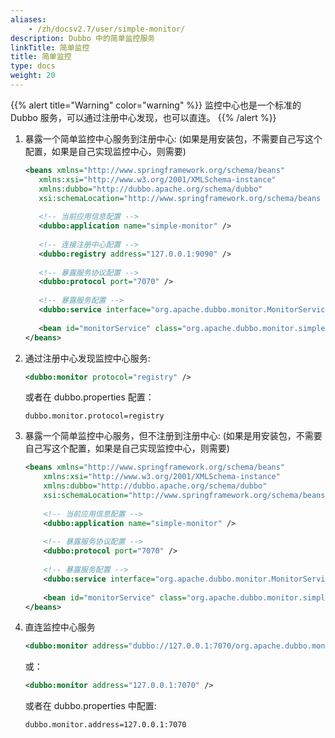 ```yaml
---
aliases:
    - /zh/docsv2.7/user/simple-monitor/
description: Dubbo 中的简单监控服务
linkTitle: 简单监控
title: 简单监控
type: docs
weight: 20
---
```



{{% alert title="Warning" color="warning" %}}
监控中心也是一个标准的 Dubbo 服务，可以通过注册中心发现，也可以直连。
{{% /alert %}}



1. 暴露一个简单监控中心服务到注册中心: (如果是用安装包，不需要自己写这个配置，如果是自己实现监控中心，则需要)

    ```xml
    <beans xmlns="http://www.springframework.org/schema/beans"
       xmlns:xsi="http://www.w3.org/2001/XMLSchema-instance"
       xmlns:dubbo="http://dubbo.apache.org/schema/dubbo"
       xsi:schemaLocation="http://www.springframework.org/schema/beans http://www.springframework.org/schema/beans/spring-beans-4.3.xsd http://dubbo.apache.org/schema/dubbo http://dubbo.apache.org/schema/dubbo/dubbo.xsd">
     
       <!-- 当前应用信息配置 -->
       <dubbo:application name="simple-monitor" />
     
       <!-- 连接注册中心配置 -->
       <dubbo:registry address="127.0.0.1:9090" />
     
       <!-- 暴露服务协议配置 -->
       <dubbo:protocol port="7070" />
     
       <!-- 暴露服务配置 -->
       <dubbo:service interface="org.apache.dubbo.monitor.MonitorService" ref="monitorService" />
     
       <bean id="monitorService" class="org.apache.dubbo.monitor.simple.SimpleMonitorService" />
    </beans>
    ```

2. 通过注册中心发现监控中心服务:

    ```xml
    <dubbo:monitor protocol="registry" />
    ```

    或者在 dubbo.properties 配置：
    
    ```properties
    dubbo.monitor.protocol=registry
    ```
    
3. 暴露一个简单监控中心服务，但不注册到注册中心: (如果是用安装包，不需要自己写这个配置，如果是自己实现监控中心，则需要)

    ```xml   
    <beans xmlns="http://www.springframework.org/schema/beans"
        xmlns:xsi="http://www.w3.org/2001/XMLSchema-instance"
        xmlns:dubbo="http://dubbo.apache.org/schema/dubbo"
        xsi:schemaLocation="http://www.springframework.org/schema/beans http://www.springframework.org/schema/beans/spring-beans-4.3.xsd http://dubbo.apache.org/schema/dubbo http://dubbo.apache.org/schema/dubbo/dubbo.xsd">
     
        <!-- 当前应用信息配置 -->
        <dubbo:application name="simple-monitor" />
         
        <!-- 暴露服务协议配置 -->
        <dubbo:protocol port="7070" />
     
        <!-- 暴露服务配置 -->
        <dubbo:service interface="org.apache.dubbo.monitor.MonitorService" ref="monitorService" registry="N/A" />
     
        <bean id="monitorService" class="org.apache.dubbo.monitor.simple.SimpleMonitorService" />   
    </beans>
    ```
    
3. 直连监控中心服务

    ```xml
    <dubbo:monitor address="dubbo://127.0.0.1:7070/org.apache.dubbo.monitor.MonitorService" />
    ```
    
    或：
    
    ```xml
    <dubbo:monitor address="127.0.0.1:7070" />
    ```
    
    或者在 dubbo.properties 中配置:
    
    ```properties
    dubbo.monitor.address=127.0.0.1:7070
    ```